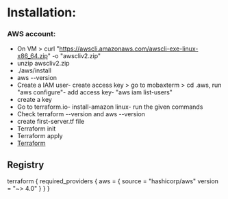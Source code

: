 # Installation:

### AWS account:
- On VM > curl "https://awscli.amazonaws.com/awscli-exe-linux-x86_64.zip" -o "awscliv2.zip"
- unzip awscliv2.zip
- ./aws/install
- aws --version
- Create a IAM user- create access key > go to mobaxterm > cd .aws, run "aws configure"- add access key- "aws iam list-users"
- create a key
- Go to terraform.io- install-amazon linux- run the given commands
- Check terraform --version and aws --version
- create first-server.tf file
- Terraform init
- Terraform apply
- [Terraform](https://registry.terraform.io/providers/hashicorp/aws/latest/docs/resources/instance.html)

## Registry

terraform {
  required_providers {
    aws = {
      source = "hashicorp/aws"
      version = "~> 4.0"
    }
  }
}

